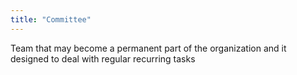 ```yaml
---
title: "Committee"
---
```

Team that may become a permanent part of the organization and it designed to deal with regular recurring tasks


